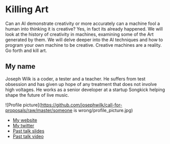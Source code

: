 # Killing Art

Can an AI demonstrate creativity or more accurately can a machine fool a human into thinking it is creative? 
Yes, in fact its already happened.
We will look at the history of creativity in machines, examining some of the Art generated by them. We will delve deeper into the AI techniques and how to program your own machine to be creative.
Creative machines are a reality.
Go forth and kill art.

## My name

Joseph Wilk is a coder, a tester and a teacher. 
He suffers from test obsession and has given up hope of any treatment that does not involve high voltages. 
He works as a senior developer at a startup Songkick helping shape the future of live music.

![Profile picture](https://github.com/josephwilk/call-for-proposals/raw/master/someone is wrong/profile_picture.jpg)

- [My website](http://blog.josephwilk.net)
- [My twitter](https://twitter.com/#!/josephwilk)
- [Past talk slides](http://lanyrd.com/profile/josephwilk/)
- [Past talk video](http://lanyrd.com/profile/josephwilk/)

